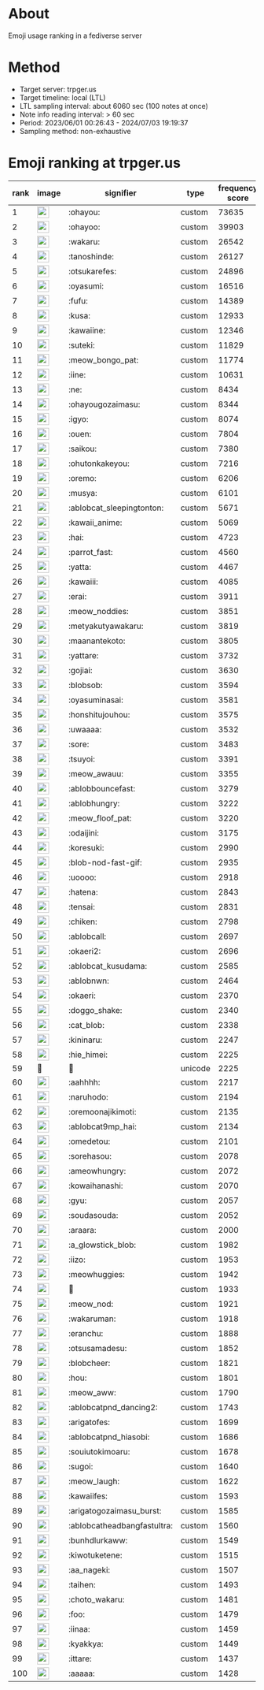 # About
Emoji usage ranking in a fediverse server

# Method
- Target server: trpger.us
- Target timeline: local (LTL)
- LTL sampling interval: about 6060 sec (100 notes at once)
- Note info reading interval: > 60 sec
- Period: 2023/06/01 00:26:43 - 2024/07/03 19:19:37 
- Sampling method: non-exhaustive

# Emoji ranking at trpger.us

|rank|image|signifier|type|frequency score|
|----|----|----|----|----|
|1|<img height="24" src="https://trpger.us/emoji/ohayou.webp">|:ohayou:|custom|73635|
|2|<img height="24" src="https://trpger.us/emoji/ohayoo.webp">|:ohayoo:|custom|39903|
|3|<img height="24" src="https://trpger.us/emoji/wakaru.webp">|:wakaru:|custom|26542|
|4|<img height="24" src="https://trpger.us/emoji/tanoshinde.webp">|:tanoshinde:|custom|26127|
|5|<img height="24" src="https://trpger.us/emoji/otsukarefes.webp">|:otsukarefes:|custom|24896|
|6|<img height="24" src="https://trpger.us/emoji/oyasumi.webp">|:oyasumi:|custom|16516|
|7|<img height="24" src="https://trpger.us/emoji/fufu.webp">|:fufu:|custom|14389|
|8|<img height="24" src="https://trpger.us/emoji/kusa.webp">|:kusa:|custom|12933|
|9|<img height="24" src="https://trpger.us/emoji/kawaiine.webp">|:kawaiine:|custom|12346|
|10|<img height="24" src="https://trpger.us/emoji/suteki.webp">|:suteki:|custom|11829|
|11|<img height="24" src="https://trpger.us/emoji/meow_bongo_pat.webp">|:meow_bongo_pat:|custom|11774|
|12|<img height="24" src="https://trpger.us/emoji/iine.webp">|:iine:|custom|10631|
|13|<img height="24" src="https://trpger.us/emoji/ne.webp">|:ne:|custom|8434|
|14|<img height="24" src="https://trpger.us/emoji/ohayougozaimasu.webp">|:ohayougozaimasu:|custom|8344|
|15|<img height="24" src="https://trpger.us/emoji/igyo.webp">|:igyo:|custom|8074|
|16|<img height="24" src="https://trpger.us/emoji/ouen.webp">|:ouen:|custom|7804|
|17|<img height="24" src="https://trpger.us/emoji/saikou.webp">|:saikou:|custom|7380|
|18|<img height="24" src="https://trpger.us/emoji/ohutonkakeyou.webp">|:ohutonkakeyou:|custom|7216|
|19|<img height="24" src="https://trpger.us/emoji/oremo.webp">|:oremo:|custom|6206|
|20|<img height="24" src="https://trpger.us/emoji/musya.webp">|:musya:|custom|6101|
|21|<img height="24" src="https://trpger.us/emoji/ablobcat_sleepingtonton.webp">|:ablobcat_sleepingtonton:|custom|5671|
|22|<img height="24" src="https://trpger.us/emoji/kawaii_anime.webp">|:kawaii_anime:|custom|5069|
|23|<img height="24" src="https://trpger.us/emoji/hai.webp">|:hai:|custom|4723|
|24|<img height="24" src="https://trpger.us/emoji/parrot_fast.webp">|:parrot_fast:|custom|4560|
|25|<img height="24" src="https://trpger.us/emoji/yatta.webp">|:yatta:|custom|4467|
|26|<img height="24" src="https://trpger.us/emoji/kawaiii.webp">|:kawaiii:|custom|4085|
|27|<img height="24" src="https://trpger.us/emoji/erai.webp">|:erai:|custom|3911|
|28|<img height="24" src="https://trpger.us/emoji/meow_noddies.webp">|:meow_noddies:|custom|3851|
|29|<img height="24" src="https://trpger.us/emoji/metyakutyawakaru.webp">|:metyakutyawakaru:|custom|3819|
|30|<img height="24" src="https://trpger.us/emoji/maanantekoto.webp">|:maanantekoto:|custom|3805|
|31|<img height="24" src="https://trpger.us/emoji/yattare.webp">|:yattare:|custom|3732|
|32|<img height="24" src="https://trpger.us/emoji/gojiai.webp">|:gojiai:|custom|3630|
|33|<img height="24" src="https://trpger.us/emoji/blobsob.webp">|:blobsob:|custom|3594|
|34|<img height="24" src="https://trpger.us/emoji/oyasuminasai.webp">|:oyasuminasai:|custom|3581|
|35|<img height="24" src="https://trpger.us/emoji/honshitujouhou.webp">|:honshitujouhou:|custom|3575|
|36|<img height="24" src="https://trpger.us/emoji/uwaaaa.webp">|:uwaaaa:|custom|3532|
|37|<img height="24" src="https://trpger.us/emoji/sore.webp">|:sore:|custom|3483|
|38|<img height="24" src="https://trpger.us/emoji/tsuyoi.webp">|:tsuyoi:|custom|3391|
|39|<img height="24" src="https://trpger.us/emoji/meow_awauu.webp">|:meow_awauu:|custom|3355|
|40|<img height="24" src="https://trpger.us/emoji/ablobbouncefast.webp">|:ablobbouncefast:|custom|3279|
|41|<img height="24" src="https://trpger.us/emoji/ablobhungry.webp">|:ablobhungry:|custom|3222|
|42|<img height="24" src="https://trpger.us/emoji/meow_floof_pat.webp">|:meow_floof_pat:|custom|3220|
|43|<img height="24" src="https://trpger.us/emoji/odaijini.webp">|:odaijini:|custom|3175|
|44|<img height="24" src="https://trpger.us/emoji/koresuki.webp">|:koresuki:|custom|2990|
|45|<img height="24" src="https://trpger.us/emoji/blob-nod-fast-gif.webp">|:blob-nod-fast-gif:|custom|2935|
|46|<img height="24" src="https://trpger.us/emoji/uoooo.webp">|:uoooo:|custom|2918|
|47|<img height="24" src="https://trpger.us/emoji/hatena.webp">|:hatena:|custom|2843|
|48|<img height="24" src="https://trpger.us/emoji/tensai.webp">|:tensai:|custom|2831|
|49|<img height="24" src="https://trpger.us/emoji/chiken.webp">|:chiken:|custom|2798|
|50|<img height="24" src="https://trpger.us/emoji/ablobcall.webp">|:ablobcall:|custom|2697|
|51|<img height="24" src="https://trpger.us/emoji/okaeri2.webp">|:okaeri2:|custom|2696|
|52|<img height="24" src="https://trpger.us/emoji/ablobcat_kusudama.webp">|:ablobcat_kusudama:|custom|2585|
|53|<img height="24" src="https://trpger.us/emoji/ablobnwn.webp">|:ablobnwn:|custom|2464|
|54|<img height="24" src="https://trpger.us/emoji/okaeri.webp">|:okaeri:|custom|2370|
|55|<img height="24" src="https://trpger.us/emoji/doggo_shake.webp">|:doggo_shake:|custom|2340|
|56|<img height="24" src="https://trpger.us/emoji/cat_blob.webp">|:cat_blob:|custom|2338|
|57|<img height="24" src="https://trpger.us/emoji/kininaru.webp">|:kininaru:|custom|2247|
|58|<img height="24" src="https://trpger.us/emoji/hie_himei.webp">|:hie_himei:|custom|2225|
|59|🍮|🍮|unicode|2225|
|60|<img height="24" src="https://trpger.us/emoji/aahhhh.webp">|:aahhhh:|custom|2217|
|61|<img height="24" src="https://trpger.us/emoji/naruhodo.webp">|:naruhodo:|custom|2194|
|62|<img height="24" src="https://trpger.us/emoji/oremoonajikimoti.webp">|:oremoonajikimoti:|custom|2135|
|63|<img height="24" src="https://trpger.us/emoji/ablobcat9mp_hai.webp">|:ablobcat9mp_hai:|custom|2134|
|64|<img height="24" src="https://trpger.us/emoji/omedetou.webp">|:omedetou:|custom|2101|
|65|<img height="24" src="https://trpger.us/emoji/sorehasou.webp">|:sorehasou:|custom|2078|
|66|<img height="24" src="https://trpger.us/emoji/ameowhungry.webp">|:ameowhungry:|custom|2072|
|67|<img height="24" src="https://trpger.us/emoji/kowaihanashi.webp">|:kowaihanashi:|custom|2070|
|68|<img height="24" src="https://trpger.us/emoji/gyu.webp">|:gyu:|custom|2057|
|69|<img height="24" src="https://trpger.us/emoji/soudasouda.webp">|:soudasouda:|custom|2052|
|70|<img height="24" src="https://trpger.us/emoji/araara.webp">|:araara:|custom|2000|
|71|<img height="24" src="https://trpger.us/emoji/a_glowstick_blob.webp">|:a_glowstick_blob:|custom|1982|
|72|<img height="24" src="https://trpger.us/emoji/iizo.webp">|:iizo:|custom|1953|
|73|<img height="24" src="https://trpger.us/emoji/meowhuggies.webp">|:meowhuggies:|custom|1942|
|74|<img height="24" src="https://trpger.us/emoji/birthday.webp">|:birthday:|custom|1933|
|75|<img height="24" src="https://trpger.us/emoji/meow_nod.webp">|:meow_nod:|custom|1921|
|76|<img height="24" src="https://trpger.us/emoji/wakaruman.webp">|:wakaruman:|custom|1918|
|77|<img height="24" src="https://trpger.us/emoji/eranchu.webp">|:eranchu:|custom|1888|
|78|<img height="24" src="https://trpger.us/emoji/otsusamadesu.webp">|:otsusamadesu:|custom|1852|
|79|<img height="24" src="https://trpger.us/emoji/blobcheer.webp">|:blobcheer:|custom|1821|
|80|<img height="24" src="https://trpger.us/emoji/hou.webp">|:hou:|custom|1801|
|81|<img height="24" src="https://trpger.us/emoji/meow_aww.webp">|:meow_aww:|custom|1790|
|82|<img height="24" src="https://trpger.us/emoji/ablobcatpnd_dancing2.webp">|:ablobcatpnd_dancing2:|custom|1743|
|83|<img height="24" src="https://trpger.us/emoji/arigatofes.webp">|:arigatofes:|custom|1699|
|84|<img height="24" src="https://trpger.us/emoji/ablobcatpnd_hiasobi.webp">|:ablobcatpnd_hiasobi:|custom|1686|
|85|<img height="24" src="https://trpger.us/emoji/souiutokimoaru.webp">|:souiutokimoaru:|custom|1678|
|86|<img height="24" src="https://trpger.us/emoji/sugoi.webp">|:sugoi:|custom|1640|
|87|<img height="24" src="https://trpger.us/emoji/meow_laugh.webp">|:meow_laugh:|custom|1622|
|88|<img height="24" src="https://trpger.us/emoji/kawaiifes.webp">|:kawaiifes:|custom|1593|
|89|<img height="24" src="https://trpger.us/emoji/arigatogozaimasu_burst.webp">|:arigatogozaimasu_burst:|custom|1585|
|90|<img height="24" src="https://trpger.us/emoji/ablobcatheadbangfastultra.webp">|:ablobcatheadbangfastultra:|custom|1560|
|91|<img height="24" src="https://trpger.us/emoji/bunhdlurkaww.webp">|:bunhdlurkaww:|custom|1549|
|92|<img height="24" src="https://trpger.us/emoji/kiwotuketene.webp">|:kiwotuketene:|custom|1515|
|93|<img height="24" src="https://trpger.us/emoji/aa_nageki.webp">|:aa_nageki:|custom|1507|
|94|<img height="24" src="https://trpger.us/emoji/taihen.webp">|:taihen:|custom|1493|
|95|<img height="24" src="https://trpger.us/emoji/choto_wakaru.webp">|:choto_wakaru:|custom|1481|
|96|<img height="24" src="https://trpger.us/emoji/foo.webp">|:foo:|custom|1479|
|97|<img height="24" src="https://trpger.us/emoji/iinaa.webp">|:iinaa:|custom|1459|
|98|<img height="24" src="https://trpger.us/emoji/kyakkya.webp">|:kyakkya:|custom|1449|
|99|<img height="24" src="https://trpger.us/emoji/ittare.webp">|:ittare:|custom|1437|
|100|<img height="24" src="https://trpger.us/emoji/aaaaa.webp">|:aaaaa:|custom|1428|
